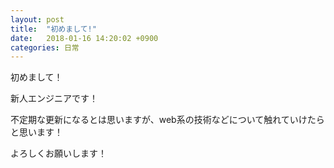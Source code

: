 ```yaml
---
layout: post
title:  "初めまして!"
date:   2018-01-16 14:20:02 +0900
categories: 日常
---
```


初めまして！

新人エンジニアです！

不定期な更新になるとは思いますが、web系の技術などについて触れていけたらと思います！

よろしくお願いします！
